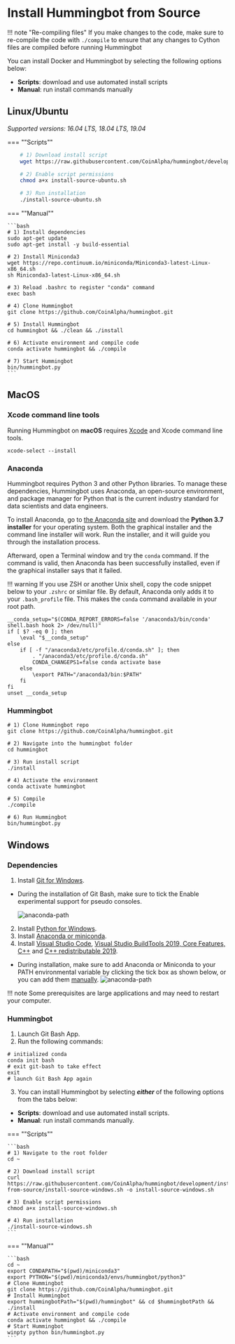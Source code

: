 # Install Hummingbot from Source

!!! note "Re-compiling files"
    If you make changes to the code, make sure to re-compile the code with `./compile` to ensure that any changes to Cython files are compiled before running Hummingbot

You can install Docker and Hummingbot by selecting the following options below:

- **Scripts**: download and use automated install scripts
- **Manual**: run install commands manually

## Linux/Ubuntu

_Supported versions: 16.04 LTS, 18.04 LTS, 19.04_

=== ""Scripts""

```bash
    # 1) Download install script
    wget https://raw.githubusercontent.com/CoinAlpha/hummingbot/development/installation/install-from-source/install-source-ubuntu.sh

    # 2) Enable script permissions
    chmod a+x install-source-ubuntu.sh

    # 3) Run installation
    ./install-source-ubuntu.sh
```

=== ""Manual""

    ```bash
    # 1) Install dependencies
    sudo apt-get update
    sudo apt-get install -y build-essential

    # 2) Install Miniconda3
    wget https://repo.continuum.io/miniconda/Miniconda3-latest-Linux-x86_64.sh
    sh Miniconda3-latest-Linux-x86_64.sh

    # 3) Reload .bashrc to register "conda" command
    exec bash

    # 4) Clone Hummingbot
    git clone https://github.com/CoinAlpha/hummingbot.git

    # 5) Install Hummingbot
    cd hummingbot && ./clean && ./install

    # 6) Activate environment and compile code
    conda activate hummingbot && ./compile

    # 7) Start Hummingbot
    bin/hummingbot.py
    ```

## MacOS

### Xcode command line tools

Running Hummingbot on **macOS** requires [Xcode](https://developer.apple.com/xcode/) and Xcode command line tools.

```
xcode-select --install
```

### Anaconda

Hummingbot requires Python 3 and other Python libraries. To manage these dependencies, Hummingbot uses Anaconda, an open-source environment, and package manager for Python that is the current industry standard for data scientists and data engineers.

To install Anaconda, go to [the Anaconda site](https://www.anaconda.com/distribution/) and download the **Python 3.7 installer** for your operating system. Both the graphical installer and the command line installer will work. Run the installer, and it will guide you through the installation process.

Afterward, open a Terminal window and try the `conda` command. If the command is valid, then Anaconda has been successfully installed, even if the graphical installer says that it failed.

!!! warning
    If you use ZSH or another Unix shell, copy the code snippet below to your `.zshrc` or similar file. By default, Anaconda only adds it to your `.bash_profile` file. This makes the `conda` command available in your root path.

```
__conda_setup="$(CONDA_REPORT_ERRORS=false '/anaconda3/bin/conda' shell.bash hook 2> /dev/null)"
if [ $? -eq 0 ]; then
    \eval "$__conda_setup"
else
    if [ -f "/anaconda3/etc/profile.d/conda.sh" ]; then
        . "/anaconda3/etc/profile.d/conda.sh"
        CONDA_CHANGEPS1=false conda activate base
    else
        \export PATH="/anaconda3/bin:$PATH"
    fi
fi
unset __conda_setup
```

### Hummingbot

```
# 1) Clone Hummingbot repo
git clone https://github.com/CoinAlpha/hummingbot.git

# 2) Navigate into the hummingbot folder
cd hummingbot

# 3) Run install script
./install

# 4) Activate the environment
conda activate hummingbot

# 5) Compile
./compile

# 6) Run Hummingbot
bin/hummingbot.py
```

## Windows

### Dependencies

1. Install [Git for Windows](https://git-scm.com/download/win).

- During the installation of Git Bash, make sure to tick the Enable experimental support for pseudo consoles.

  ![anaconda-path](/assets/img/git-installation.png)

2. Install [Python for Windows](https://www.python.org/downloads/windows/).
3. Install [Anaconda or miniconda](https://docs.conda.io/projects/conda/en/latest/user-guide/install/windows.html).
4. Install [Visual Studio Code](https://code.visualstudio.com/download), [Visual Studio BuildTools 2019, Core Features, C++](https://visualstudio.microsoft.com/thank-you-downloading-visual-studio/?sku=BuildTools&rel=16) and [C++ redistributable 2019](https://aka.ms/vs/16/release/VC_redist.x64.exe).

- During installation, make sure to add Anaconda or Miniconda to your PATH environmental variable by clicking the tick box as shown below, or you can add them [manually](https://www.geeksforgeeks.org/how-to-setup-anaconda-path-to-environment-variable/).
  ![anaconda-path](/assets/img/anaconda-path.png)

!!! note
    Some prerequisites are large applications and may need to restart your computer.

### Hummingbot

1. Launch Git Bash App.
2. Run the following commands:

```
# initialized conda
conda init bash
# exit git-bash to take effect
exit
# launch Git Bash App again
```

3. You can install Hummingbot by selecting **_either_** of the following options from the tabs below:

- **Scripts**: download and use automated install scripts.
- **Manual**: run install commands manually.

=== ""Scripts""

    ```bash
    # 1) Navigate to the root folder
    cd ~

    # 2) Download install script
    curl https://raw.githubusercontent.com/CoinAlpha/hummingbot/development/installation/install-from-source/install-source-windows.sh -o install-source-windows.sh

    # 3) Enable script permissions
    chmod a+x install-source-windows.sh

    # 4) Run installation
    ./install-source-windows.sh
    ```

=== ""Manual""

    ```bash
    cd ~
    export CONDAPATH="$(pwd)/miniconda3"
    export PYTHON="$(pwd)/miniconda3/envs/hummingbot/python3"
    # Clone Hummingbot
    git clone https://github.com/CoinAlpha/hummingbot.git
    # Install Hummingbot
    export hummingbotPath="$(pwd)/hummingbot" && cd $hummingbotPath && ./install
    # Activate environment and compile code
    conda activate hummingbot && ./compile
    # Start Hummingbot
    winpty python bin/hummingbot.py
    ```